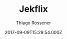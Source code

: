 ---
title: Jekflix
github: https://github.com/thiagorossener/jekflix-template
demo: https://jekflix.rossener.com/
author: Thiago Rossener
ssg:
  - Jekyll
cms:
  - Markdown
date: 2017-09-09T15:29:54.000Z
description: A Jekyll template inspired by Netflix. 🎬
draft: true
publish_date: '2017-09-09T15:29:54Z'
update_date: '2022-09-27T19:26:57Z'
github_star: 681
github_fork: 903
---
